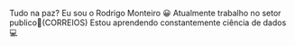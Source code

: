 Tudo na paz?
Eu sou o Rodrigo Monteiro
:grinning: 
Atualmente trabalho no setor publico:postbox:(CORREIOS)
Estou aprendendo constantemente ciência de dados:computer:
